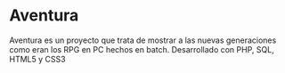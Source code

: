 # Aventura
Aventura es un proyecto que trata de mostrar a las nuevas generaciones como eran los RPG en PC hechos en batch. Desarrollado con PHP, SQL, HTML5 y CSS3
